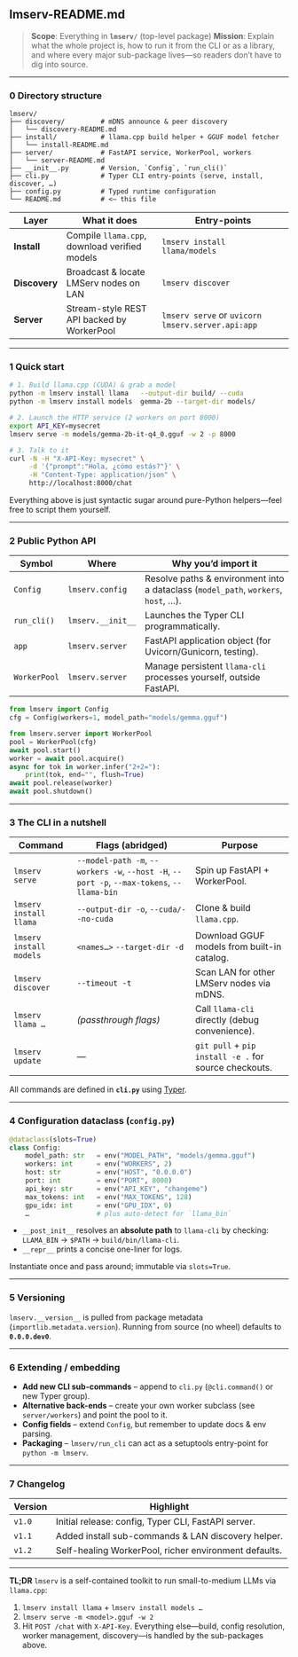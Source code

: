 ## lmserv-README.md

> **Scope**: Everything in **`lmserv/`** (top-level package)
> **Mission**: Explain what the whole project is, how to run it from the CLI or as a library, and where every major sub-package lives—so readers don’t have to dig into source.

---

### 0  Directory structure

```
lmserv/
├── discovery/         # mDNS announce & peer discovery
│   └── discovery-README.md
├── install/           # llama.cpp build helper + GGUF model fetcher
│   └── install-README.md
├── server/            # FastAPI service, WorkerPool, workers
│   └── server-README.md
├── __init__.py        # Version, `Config`, `run_cli()`
├── cli.py             # Typer CLI entry-points (serve, install, discover, …)
├── config.py          # Typed runtime configuration
└── README.md          # <– this file
```

| Layer         | What it does                                  | Entry-points                                      |
| ------------- | --------------------------------------------- | ------------------------------------------------- |
| **Install**   | Compile `llama.cpp`, download verified models | `lmserv install llama/models`                     |
| **Discovery** | Broadcast & locate LMServ nodes on LAN        | `lmserv discover`                                 |
| **Server**    | Stream-style REST API backed by WorkerPool    | `lmserv serve` or `uvicorn lmserv.server.api:app` |

---

### 1  Quick start

```bash
# 1. Build llama.cpp (CUDA) & grab a model
python -m lmserv install llama   --output-dir build/ --cuda
python -m lmserv install models  gemma-2b --target-dir models/

# 2. Launch the HTTP service (2 workers on port 8000)
export API_KEY=mysecret
lmserv serve -m models/gemma-2b-it-q4_0.gguf -w 2 -p 8000

# 3. Talk to it
curl -N -H "X-API-Key: mysecret" \
     -d '{"prompt":"Hola, ¿cómo estás?"}' \
     -H "Content-Type: application/json" \
     http://localhost:8000/chat
```

Everything above is just syntactic sugar around pure-Python helpers—feel free to script them yourself.

---

### 2  Public Python API

| Symbol       | Where             | Why you’d import it                                                                |
| ------------ | ----------------- | ---------------------------------------------------------------------------------- |
| `Config`     | `lmserv.config`   | Resolve paths & environment into a dataclass (`model_path`, `workers`, `host`, …). |
| `run_cli()`  | `lmserv.__init__` | Launches the Typer CLI programmatically.                                           |
| `app`        | `lmserv.server`   | FastAPI application object (for Uvicorn/Gunicorn, testing).                        |
| `WorkerPool` | `lmserv.server`   | Manage persistent `llama-cli` processes yourself, outside FastAPI.                 |

```python
from lmserv import Config
cfg = Config(workers=1, model_path="models/gemma.gguf")

from lmserv.server import WorkerPool
pool = WorkerPool(cfg)
await pool.start()
worker = await pool.acquire()
async for tok in worker.infer("2+2="):
    print(tok, end="", flush=True)
await pool.release(worker)
await pool.shutdown()
```

---

### 3  The CLI in a nutshell

| Command                 | Flags (abridged)                                                                           | Purpose                                               |
| ----------------------- | ------------------------------------------------------------------------------------------ | ----------------------------------------------------- |
| `lmserv serve`          | `--model-path -m`, `--workers -w`, `--host -H`, `--port -p`, `--max-tokens`, `--llama-bin` | Spin up FastAPI + WorkerPool.                         |
| `lmserv install llama`  | `--output-dir -o`, `--cuda/--no-cuda`                                                      | Clone & build `llama.cpp`.                            |
| `lmserv install models` | `<names…>` `--target-dir -d`                                                               | Download GGUF models from built-in catalog.           |
| `lmserv discover`       | `--timeout -t`                                                                             | Scan LAN for other LMServ nodes via mDNS.             |
| `lmserv llama …`        | *(passthrough flags)*                                                                      | Call `llama-cli` directly (debug convenience).        |
| `lmserv update`         | —                                                                                          | `git pull` + `pip install -e .` for source checkouts. |

All commands are defined in **`cli.py`** using [Typer](https://typer.tiangolo.com).

---

### 4  Configuration dataclass (`config.py`)

```python
@dataclass(slots=True)
class Config:
    model_path: str   = env("MODEL_PATH", "models/gemma.gguf")
    workers: int      = env("WORKERS", 2)
    host: str         = env("HOST", "0.0.0.0")
    port: int         = env("PORT", 8000)
    api_key: str      = env("API_KEY", "changeme")
    max_tokens: int   = env("MAX_TOKENS", 128)
    gpu_idx: int      = env("GPU_IDX", 0)
    …                 # plus auto-detect for `llama_bin`
```

* `__post_init__` resolves an **absolute path** to `llama-cli` by checking:
  `LLAMA_BIN` → `$PATH` → `build/bin/llama-cli`.
* `__repr__` prints a concise one-liner for logs.

Instantiate once and pass around; immutable via `slots=True`.

---

### 5  Versioning

`lmserv.__version__` is pulled from package metadata (`importlib.metadata.version`).
Running from source (no wheel) defaults to **`0.0.0.dev0`**.

---

### 6  Extending / embedding

* **Add new CLI sub-commands** – append to `cli.py` (`@cli.command()` or new Typer group).
* **Alternative back-ends** – create your own worker subclass (see `server/workers`) and point the pool to it.
* **Config fields** – extend `Config`, but remember to update docs & env parsing.
* **Packaging** – `lmserv/run_cli` can act as a setuptools entry-point for `python -m lmserv`.

---

### 7  Changelog

| Version | Highlight                                             |
| ------- | ----------------------------------------------------- |
| `v1.0`  | Initial release: config, Typer CLI, FastAPI server.   |
| `v1.1`  | Added install sub-commands & LAN discovery helper.    |
| `v1.2`  | Self-healing WorkerPool, richer environment defaults. |

---

**TL;DR**
`lmserv` is a self-contained toolkit to run small-to-medium LLMs via `llama.cpp`:

1. `lmserv install llama` + `lmserv install models …`
2. `lmserv serve -m <model>.gguf -w 2`
3. Hit `POST /chat` with `X-API-Key`.
   Everything else—build, config resolution, worker management, discovery—is handled by the sub-packages above.
